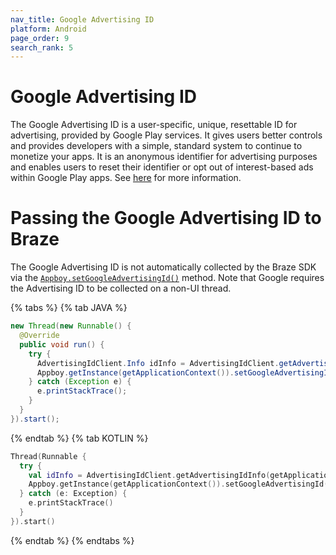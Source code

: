 ```yaml
---
nav_title: Google Advertising ID
platform: Android
page_order: 9
search_rank: 5
---
```


# Google Advertising ID

The Google Advertising ID is a user-specific, unique, resettable ID for advertising, provided by Google Play services. It gives users better controls and provides developers with a simple, standard system to continue to monetize your apps. It is an anonymous identifier for advertising purposes and enables users to reset their identifier or opt out of interest-based ads within Google Play apps. See [here][2] for more information.

# Passing the Google Advertising ID to Braze

The Google Advertising ID is not automatically collected by the Braze SDK via the [`Appboy.setGoogleAdvertisingId()`][1] method. Note that Google requires the Advertising ID to be collected on a non-UI thread.

{% tabs %}
{% tab JAVA %}

```java
new Thread(new Runnable() {
  @Override
  public void run() {
    try {
      AdvertisingIdClient.Info idInfo = AdvertisingIdClient.getAdvertisingIdInfo(getApplicationContext());
      Appboy.getInstance(getApplicationContext()).setGoogleAdvertisingId(idInfo.getId(), idInfo.isLimitAdTrackingEnabled());
    } catch (Exception e) {
      e.printStackTrace();
    }
  }
}).start();
```

{% endtab %}
{% tab KOTLIN %}

```kotlin
Thread(Runnable {
  try {
    val idInfo = AdvertisingIdClient.getAdvertisingIdInfo(getApplicationContext())
    Appboy.getInstance(getApplicationContext()).setGoogleAdvertisingId(idInfo.id, idInfo.isLimitAdTrackingEnabled)
  } catch (e: Exception) {
    e.printStackTrace()
  }
}).start()
```

{% endtab %}
{% endtabs %}


[1]: https://appboy.github.io/appboy-android-sdk/javadocs/com/appboy/Appboy.html#setGoogleAdvertisingId-java.lang.String-boolean-
[2]: http://www.androiddocs.com/google/play-services/id.html